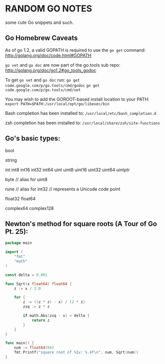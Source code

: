 RANDOM GO NOTES
===============

some cute Go snippets and such.


Go Homebrew Caveats
-------------------

As of go 1.2, a valid GOPATH is required to use the `go get` command:
  http://golang.org/doc/code.html#GOPATH

`go vet` and `go doc` are now part of the go.tools sub repo:
  http://golang.org/doc/go1.2#go_tools_godoc

To get `go vet` and `go doc` run:
  `go get code.google.com/p/go.tools/cmd/godoc`
  `go get code.google.com/p/go.tools/cmd/vet`

You may wish to add the GOROOT-based install location to your PATH:
  `export PATH=$PATH:/usr/local/opt/go/libexec/bin`

Bash completion has been installed to:
  `/usr/local/etc/bash_completion.d`

zsh completion has been installed to:
  `/usr/local/share/zsh/site-functions`


Go's basic types:
-----------------

bool

string

int  int8  int16  int32  int64
uint uint8 uint16 uint32 uint64 uintptr

byte // alias for uint8

rune // alias for int32
     // represents a Unicode code point

float32 float64

complex64 complex128


Newton's method for square roots (A Tour of Go Pt. 25):
-------------------------------------------------------

```go
package main

import (
    "fmt"
    "math"
)

const delta = 0.001

func Sqrt(x float64) float64 {
    z := x / 2.0

    for {
        z -= ((z * z) - x) / (2 * z)
        zsq := z * z

        if math.Abs(zsq - x) < delta {
            return z
        }
    }
}

func main() {
    num := float64(64)
    fmt.Printf("square root of %2v: %.4f\n", num, Sqrt(num))
}
```
